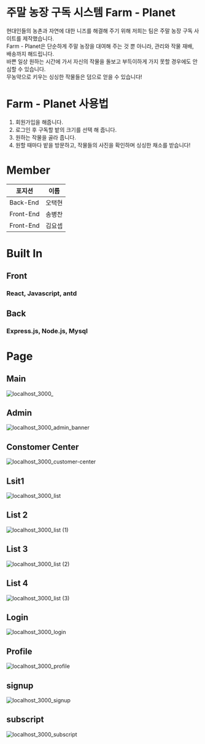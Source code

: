# 주말 농장 구독 시스템 Farm - Planet

현대인들의 농촌과 자연에 대한 니즈를 해결해 주기 위해 저희는 팀은 주말 농장 구독 사이트를 제작했습니다.   
Farm - Planet은 단순하게 주말 농장을 대여해 주는 것 뿐 아니라, 관리와 작물 재배, 배송까지 해드립니다.   
바쁜 일상 원하는 시간에 가서 자신의 작물을 돌보고 부득이하게 가지 못할 경우에도 안심할 수 있습니다.   
무농약으로 키우는 싱싱한 작물들은 덤으로 얻을 수 있습니다!

# Farm - Planet 사용법   

1. 회원가입을 해줍니다.
2. 로그인 후 구독할 밭의 크기를 선택 해 줍니다.
3. 원하는 작물을 골라 줍니다.
4. 원할 때마다 밭을 방문하고, 작물들의 사진을 확인하며 싱싱한 채소를 받습니다!


# Member
| 포지션  | 이름    |
|---------|--------|
|Back-End | 오택현 |   
|Front-End| 송병찬 |   
|Front-End| 김요셉 |   




# Built In   

##  Front   

### React, Javascript, antd   

## Back   

### Express.js, Node.js, Mysql   



# Page   
## Main
![localhost_3000_](https://user-images.githubusercontent.com/88377392/146210219-5c3e8bcb-5465-4c64-a3c6-f64a49191487.png)
## Admin
![localhost_3000_admin_banner](https://user-images.githubusercontent.com/88377392/146210232-9f22c4ad-a7e4-4730-92cb-f0c1962ad246.png)
## Constomer Center
![localhost_3000_customer-center](https://user-images.githubusercontent.com/88377392/146210233-d7bf3960-5220-4283-beb8-444e7f65f3cf.png)
## Lsit1
![localhost_3000_list](https://user-images.githubusercontent.com/88377392/146210250-c59c268f-6d37-4f4a-b4d9-af6e5b6f7bb5.png)
## List 2
![localhost_3000_list (1)](https://user-images.githubusercontent.com/88377392/146210242-86cec8a2-bc9e-4403-a9a7-0f1bf6acbe81.png)
## List 3
![localhost_3000_list (2)](https://user-images.githubusercontent.com/88377392/146210246-7fa3d571-a03e-4945-95a4-3245a7f4aa1a.png)
## List 4
![localhost_3000_list (3)](https://user-images.githubusercontent.com/88377392/146210248-048cc00c-5481-4056-98fe-fc0dec850f63.png)
## Login
![localhost_3000_login](https://user-images.githubusercontent.com/88377392/146210255-2b49873e-444f-4878-9e7f-8022c73bafbc.png)
## Profile
![localhost_3000_profile](https://user-images.githubusercontent.com/88377392/146210256-2066e381-6965-4492-b347-ec36ee051183.png)
## signup
![localhost_3000_signup](https://user-images.githubusercontent.com/88377392/146210260-e2e79385-83dc-4ab5-96af-e7ebd99fea65.png)
## subscript
![localhost_3000_subscript](https://user-images.githubusercontent.com/88377392/146210262-cd616d36-a0be-47e8-abf1-325e2a38adbd.png)
